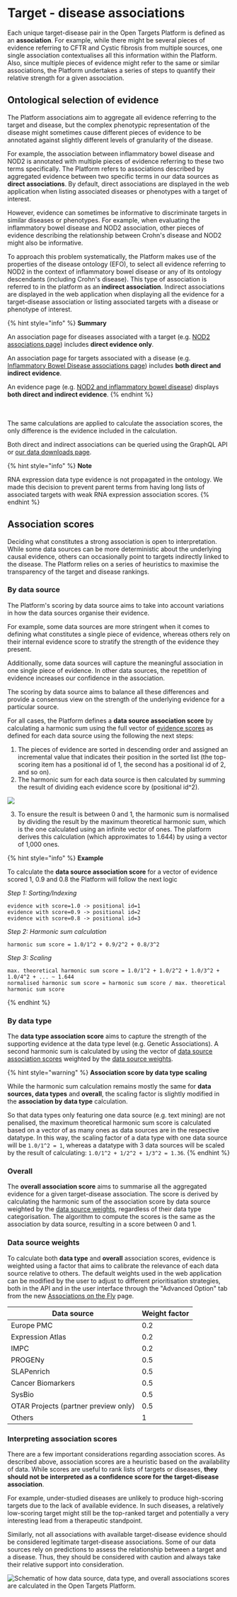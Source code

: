# Target - disease associations

Each unique target-disease pair in the Open Targets Platform is defined as an **association**. For example, while there might be several pieces of evidence referring to CFTR and Cystic fibrosis from multiple sources, one single association contextualises all this information within the Platform. Also, since multiple pieces of evidence might refer to the same or similar associations, the Platform undertakes a series of steps to quantify their relative strength for a given association.

## Ontological selection of evidence

The Platform associations aim to aggregate all evidence referring to the target and disease, but the complex phenotypic representation of the disease might sometimes cause different pieces of evidence to be annotated against slightly different levels of granularity of the disease.&#x20;

For example, the association between inflammatory bowel disease and NOD2 is annotated with multiple pieces of evidence referring to these two terms specifically. The Platform refers to associations described by aggregated evidence between two specific terms in our data sources as **direct associations**. By default, direct associations are displayed in the web application when listing associated diseases or phenotypes with a target of interest.

However, evidence can sometimes be informative to discriminate targets in similar diseases or phenotypes. For example, when evaluating the inflammatory bowel disease and NOD2 association, other pieces of evidence describing the relationship between Crohn's disease and NOD2 might also be informative.&#x20;

To approach this problem systematically, the Platform makes use of the properties of the disease ontology (EFO), to select all evidence referring to NOD2 in the context of inflammatory bowel disease or any of its ontology descendants (including Crohn's disease). This type of association is referred to in the platform as an **indirect association**. Indirect associations are displayed in the web application when displaying all the evidence for a target-disease association or listing associated targets with a disease or phenotype of interest.

{% hint style="info" %}
**Summary**

An association page for diseases associated with a target (e.g. [NOD2 associations page](https://platform.opentargets.org/target/ENSG00000167207/associations)) includes **direct evidence only**.

An association page for targets associated with a disease (e.g. [Inflammatory Bowel Disease associations page](https://platform.opentargets.org/disease/EFO\_0003767/associations)) includes **both direct and indirect evidence**.&#x20;

An evidence page (e.g. [NOD2 and inflammatory bowel disease](https://platform.opentargets.org/evidence/ENSG00000167207/EFO\_0003767)) displays **both direct and indirect evidence**. &#x20;
{% endhint %}

\
\
The same calculations are applied to calculate the association scores, the only difference is the evidence included in the calculation.

Both direct and indirect associations can be queried using the GraphQL API or [our data downloads page](https://platform.opentargets.org/downloads).

{% hint style="info" %}
**Note**

RNA expression data type evidence is not propagated in the ontology. We made this decision to prevent parent terms from having long lists of associated targets with weak RNA expression association scores.
{% endhint %}

## Association scores

Deciding what constitutes a strong association is open to interpretation. While some data sources can be more deterministic about the underlying causal evidence, others can occasionally point to targets indirectly linked to the disease. The Platform relies on a series of heuristics to maximise the transparency of the target and disease rankings.

### By data source

The Platform's scoring by data source aims to take into account variations in how the data sources organise their evidence.

For example, some data sources are more stringent when it comes to defining what constitutes a single piece of evidence, whereas others rely on their internal evidence score to stratify the strength of the evidence they present.&#x20;

Additionally, some data sources will capture the meaningful association in one single piece of evidence. In other data sources, the repetition of evidence increases our confidence in the association.&#x20;

The scoring by data source aims to balance all these differences and provide a consensus view on the strength of the underlying evidence for a particular source.

For all cases, the Platform defines a **data source association score** by calculating a harmonic sum using the full vector of [evidence scores](evidence.md#evidence-data-sources) as defined for each data source using the following the next steps:

1. The pieces of evidence are sorted in descending order and assigned an incremental value that indicates their position in the sorted list (the top-scoring item has a positional id of 1, the second has a positional id of 2, and so on).
2. The harmonic sum for each data source is then calculated by summing the result of dividing each evidence score by (positional id^2).

![](.gitbook/assets/Scoring\_Harmonic\_Sum\_Visual.png)

3. To ensure the result is between 0 and 1, the harmonic sum is normalised by dividing the result by the maximum theoretical harmonic sum, which is the one calculated using an infinite vector of ones. The platform derives this calculation (which approximates to 1.644) by using a vector of 1,000 ones.

{% hint style="info" %}
**Example**

To calculate the **data source association score** for a vector of evidence scored 1, 0.9 and 0.8 the Platform will follow the next logic

_Step 1: Sorting/Indexing_

```
evidence with score=1.0 -> positional id=1
evidence with score=0.9 -> positional id=2
evidence with score=0.8 -> positional id=3
```

_Step 2: Harmonic sum calculation_

```
harmonic sum score = 1.0/1^2 + 0.9/2^2 + 0.8/3^2
```

_Step 3: Scaling_

```
max. theoretical harmonic sum score = 1.0/1^2 + 1.0/2^2 + 1.0/3^2 + 1.0/4^2 + ... ~ 1.644
normalised harmonic sum score = harmonic sum score / max. theoretical harmonic sum score
```
{% endhint %}

### By data type

The **data type association score** aims to capture the strength of the supporting evidence at the data type level (e.g. Genetic Associations). A second harmonic sum is calculated by using the vector of [data source association scores](associations.md#data-source-weights) weighted by the [data source weights](associations.md#data-source-weights).

{% hint style="warning" %}
**Association score by data type scaling**

While the harmonic sum calculation remains mostly the same for **data sources, data types** and **overall**, the scaling factor is slightly modified in the **association by** **data type** calculation.&#x20;

So that data types only featuring one data source (e.g. text mining) are not penalised, the maximum theoretical harmonic sum score is calculated based on a vector of as many ones as data sources are in the respective datatype. In this way, the scaling factor of a data type with one data source will be `1.0/1^2 = 1`, whereas a datatype with 3 data sources will be scaled by the result of calculating: `1.0/1^2 + 1/2^2 + 1/3^2 = 1.36`.
{% endhint %}

### Overall

The **overall association score** aims to summarise all the aggregated evidence for a given target-disease association. The score is derived by calculating the harmonic sum of the association score by data source weighted by the [data source weights](associations.md#data-source-weights), regardless of their data type categorisation. The algorithm to compute the scores is the same as the association by data source, resulting in a score between 0 and 1.

### Data source weights

To calculate both **data type** and **overall** association scores, evidence is weighted using a factor that aims to calibrate the relevance of each data source relative to others. The default weights used in the web application can be modified by the user to adjust to different prioritisation strategies, both in the API and in the user interface through the "Advanced Option" tab from the new [Associations on the Fly](https://platform-docs.opentargets.org/web-interface/associations-on-the-fly-beta) page.

| Data source                          | Weight factor |
| ------------------------------------ | ------------- |
| Europe PMC                           | 0.2           |
| Expression Atlas                     | 0.2           |
| IMPC                                 | 0.2           |
| PROGENy                              | 0.5           |
| SLAPenrich                           | 0.5           |
| Cancer Biomarkers                    | 0.5           |
| SysBio                               | 0.5           |
| OTAR Projects (partner preview only) | 0.5           |
| Others                               | 1             |

### Interpreting association scores

There are a few important considerations regarding association scores. As described above, association scores are a heuristic based on the availability of data. While scores are useful to rank lists of targets or diseases, **they should not be interpreted as a confidence score for the target-disease association**.&#x20;

For example, under-studied diseases are unlikely to produce high-scoring targets due to the lack of available evidence. In such diseases, a relatively low-scoring target might still be the top-ranked target and potentially a very interesting lead from a therapeutic standpoint.

Similarly, not all associations with available target-disease evidence should be considered legitimate target-disease associations. Some of our data sources rely on predictions to assess the relationship between a target and a disease. Thus, they should be considered with caution and always take their relative support into consideration.

![Schematic of how data source, data type, and overall associations scores are calculated in the Open Targets Platform. ](<.gitbook/assets/Association score (documentation image) — July 2023 (1).png>)
